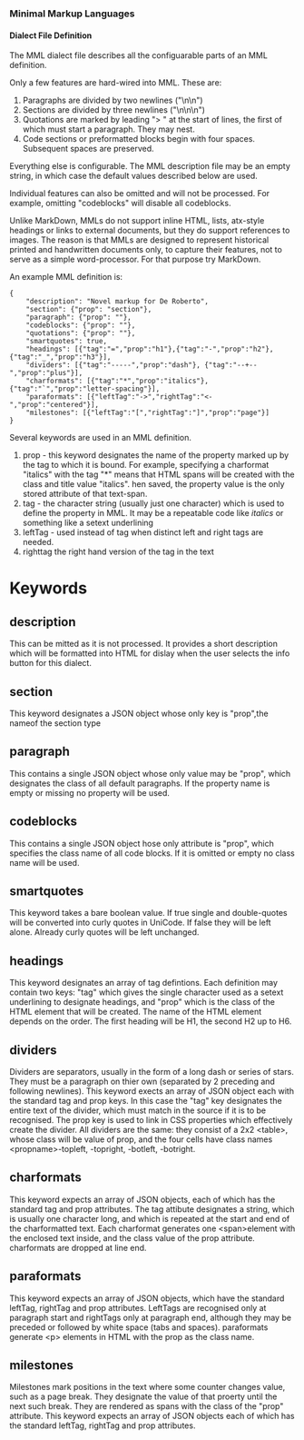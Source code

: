 ### Minimal Markup Languages
#### Dialect File Definition

The MML dialect file describes all the configuarable parts of an MML definition.

Only a few features are hard-wired into MML. These are:

1. Paragraphs are divided by two newlines ("\n\n")
2. Sections are divided by three newlines ("\n\n\n")
3. Quotations are marked by leading "> " at the start of lines, the first of which must start a paragraph. They may nest.
4. Code sections or preformatted blocks begin with four spaces. Subsequent spaces are preserved.

Everything else is configurable. The MML description file may be an empty string, in which case the default values described below are used.

Individual features can also be omitted and will not be processed. For example, omitting "codeblocks" will disable all codeblocks.

Unlike MarkDown, MMLs do not support inline HTML, lists, atx-style headings or links to external documents, but they do support references to images. The reason is that MMLs are designed to represent historical printed and handwritten documents only, to capture their features, not to serve as a simple word-processor. For that purpose try MarkDown.

An example MML definition is:

    {
        "description": "Novel markup for De Roberto",
        "section": {"prop": "section"},
        "paragraph": {"prop": ""},
        "codeblocks": {"prop": ""},
        "quotations": {"prop": ""},
        "smartquotes": true,
        "headings": [{"tag":"=","prop":"h1"},{"tag":"-","prop":"h2"},{"tag":"_","prop":"h3"}],
        "dividers": [{"tag":"-----","prop":"dash"}, {"tag":"--+--","prop":"plus"}],
        "charformats": [{"tag":"*","prop":"italics"},{"tag":"`","prop":"letter-spacing"}],
        "paraformats": [{"leftTag":"->","rightTag":"<-","prop":"centered"}],
        "milestones": [{"leftTag":"[","rightTag":"]","prop":"page"}]
    }

Several keywords are used in an MML definition. 

1. prop - this keyword designates the name of the property marked up by the tag to which it is bound. For example, specifying a charformat "italics" with the tag "*" means that HTML spans will be created with the class and title value "italics". hen saved, the property value is the only stored attribute of that text-span.
2. tag - the character string (usually just one character) which is used to define the property in MML. It may be a repeatable code like *italics* or something like a setext underlining
3. leftTag - used instead of tag when distinct left and right tags are needed.
4. righttag the right hand version of the tag in the text

Keywords
=========

description
-----------
This can be mitted as it is not processed. It provides a short description which will be formatted into HTML for dislay when the user selects the info button for this dialect.

section
-------
This keyword designates a JSON object whose only key is "prop",the nameof the section type

paragraph
---------
This contains a single JSON object whose only value may be "prop", which designates the class of all default paragraphs. If the property name is empty or missing no property will be used.

codeblocks
---------
This contains a single JSON object hose only attribute is "prop", which specifies the class name of all code blocks. If it is omitted or empty no class name will be used.

smartquotes
-----------
This keyword takes a bare boolean value. If true single and double-quotes will be converted into curly quotes in UniCode. If false they will be left alone. Already curly quotes will be left unchanged.

headings
--------
This keyword designates an array of tag defintions. Each definition may contain two keys: "tag" which gives the single character used as a setext underlining to designate headings, and "prop" which is the class of the HTML element that will be created. The name of the HTML element depends on the order. The first heading will be H1, the second H2 up to H6.

dividers
--------
Dividers are separators, usually in the form of a long dash or series of stars. They must be a paragraph on thier own (separated by 2 preceding and following newlines). This keyword exects an array of JSON object each with the standard tag and prop keys. In this case the "tag" key designates the entire text of the divider, which must match in the source if it is to be recognised. The prop key is used to link in CSS properties which effectively create the divider. All dividers are the same: they consist of a 2x2 &lt;table&gt;, whose class will be value of prop, and the four cells have class names &lt;propname&gt;-topleft, -topright, -botleft, -botright.

charformats
-----------
This keyword expects an array of JSON objects, each of which has the standard tag and prop attributes. The tag attibute designates a string, which is usually one character long, and which is repeated at the start and end of the charformatted  text. Each charformat generates one &lt;span&gt;element with the enclosed text inside, and the class value of the prop attribute. charformats are dropped at line end.

paraformats
-----------
This keyword expects an array of JSON objects, which have the standard leftTag, rightTag and prop attributes. LeftTags are recognised only at paragraph start and rightTags only at paragraph end, although they may be preceded or followed by white space (tabs and spaces). paraformats generate &lt;p&gt; elements in HTML with the prop as the class name.

milestones
----------
Milestones mark positions in the text where some counter changes value, such as a page break. They designate the value of that proerty until the next such break. They are rendered as spans with the class of the "prop" attribute. This keyword expects an array of JSON objects each of which has the standard leftTag, rightTag and prop attributes.


